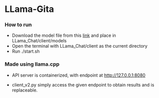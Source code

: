 # LLama-Gita

### How to run
- Download the model file from this [link](https://drive.google.com/file/d/1CD-OdFQlX4_6HHQJ0U7pEOkDHlxGmmmk/view?usp=sharing) and place in LLama_Chat/client/models
- Open the terminal with LLama_Chat/client as the current directory
- Run ./start.sh


### Made using llama.cpp

- API server is containerized, with endpoint at http://127.0.0.1:8080

- client_v2.py simply access the given endpoint to obtain results and is replaceable.



